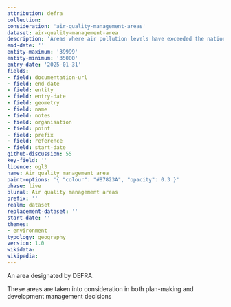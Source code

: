 ```yaml
---
attribution: defra
collection: 
consideration: 'air-quality-management-areas'
dataset: air-quality-management-area
description: 'Areas where air pollution levels have exceeded the national air quality objectives'
end-date: ''
entity-maximum: '39999'
entity-minimum: '35000'
entry-date: '2025-01-31'
fields:
- field: documentation-url
- field: end-date
- field: entity
- field: entry-date
- field: geometry
- field: name
- field: notes
- field: organisation
- field: point
- field: prefix
- field: reference
- field: start-date
github-discussion: 55
key-field: ''
licence: ogl3
name: Air quality management area
paint-options: '{ "colour": "#87823A", "opacity": 0.3 }'
phase: live
plural: Air quality management areas
prefix: ''
realm: dataset
replacement-dataset: ''
start-date: ''
themes:
- environment
typology: geography
version: 1.0
wikidata:
wikipedia:
---
```


An area designated by DEFRA.

These areas are taken into consideration in both plan-making and development management decisions
